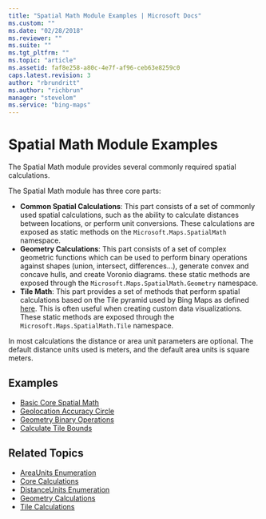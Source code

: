 ```yaml
---
title: "Spatial Math Module Examples | Microsoft Docs"
ms.custom: ""
ms.date: "02/28/2018"
ms.reviewer: ""
ms.suite: ""
ms.tgt_pltfrm: ""
ms.topic: "article"
ms.assetid: faf8e258-a80c-4e7f-af96-ceb63e8259c0
caps.latest.revision: 3
author: "rbrundritt"
ms.author: "richbrun"
manager: "stevelom"
ms.service: "bing-maps"
---
```

# Spatial Math Module Examples
The Spatial Math module provides several commonly required spatial calculations.   

The Spatial Math module has three core parts:

* **Common Spatial Calculations**: This part consists of a set of commonly used spatial calculations, such as the ability to calculate distances between locations, or perform unit conversions. These calculations are exposed as static methods on the `Microsoft.Maps.SpatialMath` namespace.
* **Geometry Calculations**: This part consists of a set of complex geometric functions which can be used to perform binary operations against shapes (union, intersect, differences...), generate convex and concave hulls, and create Voronio diagrams. these static methods are exposed through the `Microsoft.Maps.SpatialMath.Geometry` namespace.       
* **Tile Math**: This part provides a set of methods that perform spatial calculations based on the Tile pyramid used by Bing Maps as defined [here](../../../articles/bing-maps-tile-system.md). This is often useful when creating custom data visualizations. These static methods are exposed through the `Microsoft.Maps.SpatialMath.Tile` namespace.   

In most calculations the distance or area unit parameters are optional. The default distance units used is meters, and the default area units is square meters.

## Examples

  * [Basic Core Spatial Math](basic-core-spatial-math-example.md)
  * [Geolocation Accuracy Circle](geolocation-accuracy-circle-example.md)
  * [Geometry Binary Operations](geometry-binary-operations.md)
  * [Calculate Tile Bounds](calculate-tile-bounds.md) 

## Related Topics

  * [AreaUnits Enumeration](../../modules/spatial-math-module/areaunits-enumeration.md)
  * [Core Calculations](../../modules/spatial-math-module/core-calculations.md)
  * [DistanceUnits Enumeration](../../modules/spatial-math-module/distanceunits-enumeration.md)
  * [Geometry Calculations](../../modules/spatial-math-module/geometry-calculations.md)
  * [Tile Calculations](../../modules/spatial-math-module/tile-calculations.md)
  